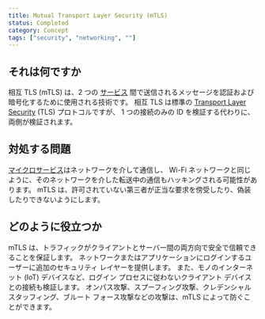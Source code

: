 ```yaml
---
title: Mutual Transport Layer Security (mTLS)
status: Completed
category: Concept
tags: ["security", "networking", ""]
---
```


## それは何ですか

相互 TLS (mTLS) は、2 つの [サービス](/service/) 間で送信されるメッセージを認証および暗号化するために使用される技術です。
相互 TLS は標準の [Transport Layer Security](/transport-layer-security/) (TLS) プロトコルですが、
1 つの接続のみの ID を検証する代わりに、両側が検証されます。

## 対処する問題

[マイクロサービス](/microservices/)はネットワークを介して通信し、
Wi-Fi ネットワークと同じように、そのネットワークを介した転送中の通信もハッキングされる可能性があります。
mTLS は、許可されていない第三者が正当な要求を傍受したり、偽装したりできないようにします。

## どのように役立つか

mTLS は、トラフィックがクライアントとサーバー間の両方向で安全で信頼できることを保証します。
ネットワークまたはアプリケーションにログインするユーザーに追加のセキュリティ レイヤーを提供します。
また、モノのインターネット (IoT) デバイスなど、ログイン プロセスに従わないクライアント デバイスとの接続も検証します。
オンパス攻撃、スプーフィング攻撃、クレデンシャル スタッフィング、ブルート フォース攻撃などの攻撃は、mTLS によって防ぐことができます。
